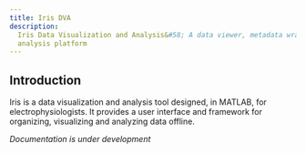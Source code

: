 ```yaml
---
title: Iris DVA
description: 
  Iris Data Visualization and Analysis&#58; A data viewer, metadata wrangler and
  analysis platform
---
```


## Introduction

Iris is a data visualization and analysis tool designed, in MATLAB, for electrophysiologists. It provides a user interface and framework for organizing, visualizing and analyzing data offline.


*Documentation is under development*




